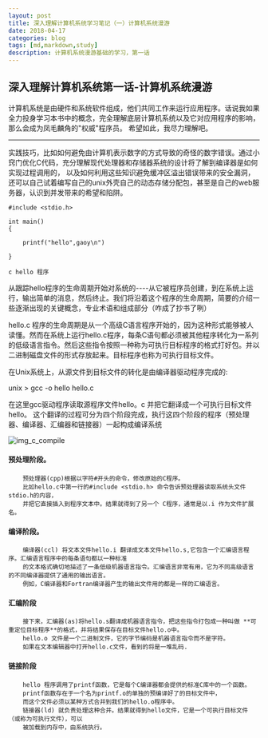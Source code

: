 ```yaml
---
layout: post
title: 深入理解计算机系统学习笔记（一）计算机系统漫游
date: 2018-04-17
categories: blog
tags: [md,markdown,study]
description: 计算机系统漫游基础的学习，第一话
---
```



## 深入理解计算机系统第一话-计算机系统漫游

 计算机系统是由硬件和系统软件组成，他们共同工作来运行应用程序。话说我如果全力投身学习本书中的概念，完全理解底层计算机系统以及它对应用程序的影响，那么会成为凤毛麟角的"权威"程序员。 希望如此，我尽力理解吧。

***

实践技巧，比如如何避免由计算机表示数字的方式导致的奇怪的数字错误。通过小窍门优化C代码，充分理解现代处理器和存储器系统的设计将了解到编译器是如何实现过程调用的，
以及如何利用这些知识避免缓冲区溢出错误带来的安全漏洞，还可以自己试着编写自己的unix外壳自己的动态存储分配包，甚至是自己的web服务器，认识到并发带来的希望和陷阱。

```
#include <stdio.h>

int main()
{

	printf("hello",gaoy\n")

}

c hello 程序

```

从跟踪hello程序的生命周期开始对系统的----从它被程序员创建，到在系统上运行，输出简单的消息，然后终止。我们将沿着这个程序的生命周期，简要的介绍一些逐渐出现的关键概念，专业术语和组成部分（咋成了抄书了咧）

hello.c 程序的生命周期是从一个高级C语言程序开始的，因为这种形式能够被人读懂。然而在系统上运行hello.c程序，每条C语句都必须被其他程序转化为一系列的低级语言指令。然后这些指令按照一种称为可执行目标程序的格式打好包。并以二进制磁盘文件的形式存放起来。目标程序也称为可执行目标文件。

在Unix系统上，从源文件到目标文件的转化是由编译器驱动程序完成的: 

unix > gcc -o hello hello.c

在这里gcc驱动程序读取源程序文件hello。c 并把它翻译成一个可执行目标文件hello。 这个翻译的过程可分为四个阶段完成，执行这四个阶段的程序（预处理器、编译器、汇编器和链接器）一起构成编译系统

![img_c_compile](https://raw.githubusercontent.com/gaoy13800/gaoy13800.GitHub.io/master/_mdimg/0417_cbianyi.png)

#### 预处理阶段。
        预处理器(cpp)根据以字符#开头的命令，修改原始的C程序。
        比如hello.c中第一行的#include <stdio.h> 命令告诉预处理器读取系统头文件stdio.h的内容，
        并把它直接插入到程序文本中。结果就得到了另一个 C程序，通常是以.i 作为文件扩展名。
  
#### 编译阶段。
        编译器(ccl) 将文本文件hello.i 翻译成文本文件hello.s,它包含一个汇编语言程序。汇编语言程序中的每条语句都以一种标准
        的文本格式确切地描述了一条低级机器语言指令。汇编语言非常有用，它为不同高级语言的不同编译器提供了通用的输出语言。
        例如，C编译器和Fortran编译器产生的输出文件用的都是一样的汇编语言。

#### 汇编阶段
        接下来，汇编器(as)将hello.s翻译成机器语言指令，把这些指令打包成一种叫做 **可重定位目标程序**的格式，并将结果保存在目标文件hello.o中。
        hello.o 文件是一个二进制文件，它的字节编码是机器语言指令而不是字符。
        如果在文本编辑器中打开hello.c文件，看到的将是一堆乱码.
        
#### 链接阶段
        hello 程序调用了printf函数，它是每个C编译器都会提供的标准C库中的一个函数。
        printf函数存在于一个名为printf.o的单独的预编译好了的目标文件中，
        而这个文件必须以某种方式合并到我们的hello.o程序中。
        链接器(ld) 就负责处理这种合并。结果就得到hello文件，它是一个可执行目标文件（或称为可执行文件），可以
        被加载到内存中，由系统执行。
    

